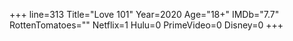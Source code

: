 +++
line=313
Title="Love 101"
Year=2020
Age="18+"
IMDb="7.7"
RottenTomatoes=""
Netflix=1
Hulu=0
PrimeVideo=0
Disney=0
+++

